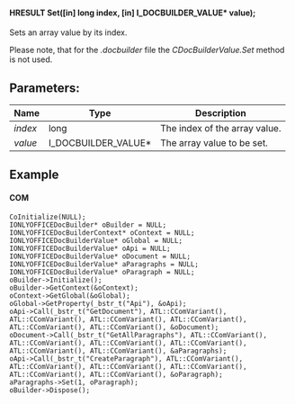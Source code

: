 #### HRESULT Set(\[in] long index, \[in] I\_DOCBUILDER\_VALUE\* value);

Sets an array value by its index.

Please note, that for the *.docbuilder* file the *CDocBuilderValue.Set* method is not used.

## Parameters:

| Name    | Type                   | Description                   |
| ------- | ---------------------- | ----------------------------- |
| *index* | long                   | The index of the array value. |
| *value* | I\_DOCBUILDER\_VALUE\* | The array value to be set.    |

## Example

#### COM

```
CoInitialize(NULL);
IONLYOFFICEDocBuilder* oBuilder = NULL;
IONLYOFFICEDocBuilderContext* oContext = NULL;
IONLYOFFICEDocBuilderValue* oGlobal = NULL;
IONLYOFFICEDocBuilderValue* oApi = NULL;
IONLYOFFICEDocBuilderValue* oDocument = NULL;
IONLYOFFICEDocBuilderValue* aParagraphs = NULL;
IONLYOFFICEDocBuilderValue* oParagraph = NULL;
oBuilder->Initialize();
oBuilder->GetContext(&oContext);
oContext->GetGlobal(&oGlobal);
oGlobal->GetProperty(_bstr_t("Api"), &oApi);
oApi->Call(_bstr_t("GetDocument"), ATL::CComVariant(), ATL::CComVariant(), ATL::CComVariant(), ATL::CComVariant(), ATL::CComVariant(), ATL::CComVariant(), &oDocument);
oDocument->Call(_bstr_t("GetAllParagraphs"), ATL::CComVariant(), ATL::CComVariant(), ATL::CComVariant(), ATL::CComVariant(), ATL::CComVariant(), ATL::CComVariant(), &aParagraphs);
oApi->Call(_bstr_t("CreateParagraph"), ATL::CComVariant(), ATL::CComVariant(), ATL::CComVariant(), ATL::CComVariant(), ATL::CComVariant(), ATL::CComVariant(), &oParagraph);
aParagraphs->Set(1, oParagraph);
oBuilder->Dispose();
```
